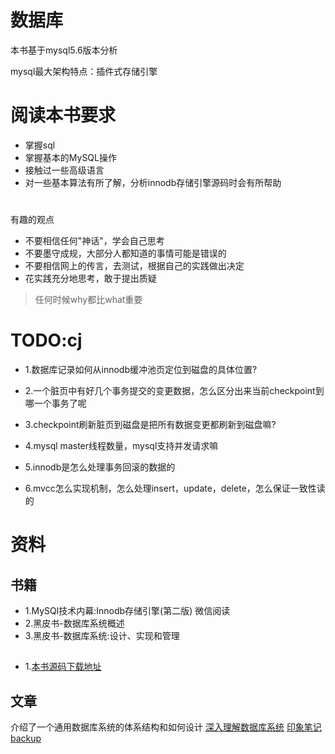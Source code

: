 # 数据库
本书基于mysql5.6版本分析


mysql最大架构特点：插件式存储引擎

# 阅读本书要求
* 掌握sql
* 掌握基本的MySQL操作
* 接触过一些高级语言
* 对一些基本算法有所了解，分析innodb存储引擎源码时会有所帮助

#
有趣的观点
* 不要相信任何"神话"，学会自己思考
* 不要墨守成规，大部分人都知道的事情可能是错误的
* 不要相信网上的传言，去测试，根据自己的实践做出决定
* 花实践充分地思考，敢于提出质疑

>任何时候why都比what重要

# TODO:cj
* 1.数据库记录如何从innodb缓冲池页定位到磁盘的具体位置?
* 2.一个脏页中有好几个事务提交的变更数据，怎么区分出来当前checkpoint到哪一个事务了呢
* 3.checkpoint刷新脏页到磁盘是把所有数据变更都刷新到磁盘嘛?

* 4.mysql master线程数量，mysql支持并发请求嘛
* 5.innodb是怎么处理事务回滚的数据的

* 6.mvcc怎么实现机制，怎么处理insert，update，delete，怎么保证一致性读的

# 资料
## 书籍
* 1.MySQl技术内幕:Innodb存储引擎(第二版) 微信阅读
* 2.黑皮书-数据库系统概述
* 3.黑皮书-数据库系统:设计、实现和管理
## 
* 1.[本书源码下载地址](http://www.hzbook.com)

## 文章
介绍了一个通用数据库系统的体系结构和如何设计
[深入理解数据库系统](https://baijiahao.baidu.com/s?id=1661945111861714483&wfr=spider&for=pc)
[印象笔记backup](https://app.yinxiang.com/shard/s23/nl/6983422/d4f1b213-38b3-4d48-93e0-64939f730e85/)